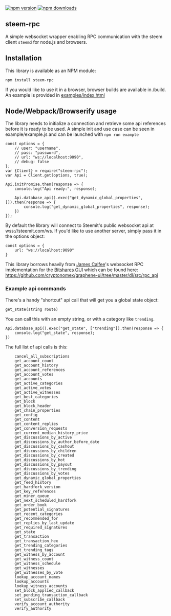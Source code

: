 [![npm version](https://badge.fury.io/js/steem-rpc.svg)](https://www.npmjs.com/package/steem-rpc)
[![npm downloads](https://img.shields.io/npm/dm/steem-rpc.svg)](https://www.npmjs.com/package/steem-rpc)
## steem-rpc

A simple websocket wrapper enabling RPC communication with the steem client `steemd` for node.js and browsers.

## Installation
This library is available as an NPM module:

```
npm install steem-rpc
```

If you would like to use it in a browser, browser builds are available in /build. An example is provided in [examples/index.html](examples/index.html)

## Node/Webpack/Browserify usage

The library needs to initialize a connection and retrieve some api references before it is ready to be used. A simple init and use case can be seen in example/example.js and can be launched with `npm run example`

```
const options = {
	// user: "username",
	// pass: "password",
	// url: "ws://localhost:9090",
	// debug: false
};
var {Client} = require("steem-rpc");
var Api = Client.get(options, true);

Api.initPromise.then(response => {
	console.log("Api ready:", response);

	Api.database_api().exec("get_dynamic_global_properties", []).then(response => {
		console.log("get_dynamic_global_properties", response);
	})
});

```

By default the library will connect to Steemit's public websocket api at wss://steemit.com/ws. If you'd like to use another server, simply pass it in the options object:

```
const options = {
	url: "ws://localhost:9090"
}
```

This library borrows heavily from [James Calfee](https://github.com/jcalfee)'s websocket RPC implementation for the [Bitshares GUI](https://github.com/cryptonomex/graphene-ui/) which can be found here: https://github.com/cryptonomex/graphene-ui/tree/master/dl/src/rpc_api


### Example api commands

There's a handy "shortcut" api call that will get you a global state object:

```
get_state(string route)
```

You can call this with an empty string, or with a category like `trending`.

```
Api.database_api().exec("get_state", ["trending"]).then(response => {
	console.log("get_state", response);
})
```

The full list of api calls is this:

```
	cancel_all_subscriptions
	get_account_count
	get_account_history
	get_account_references
	get_account_votes
	get_accounts
	get_active_categories
	get_active_votes
	get_active_witnesses
	get_best_categories
	get_block
	get_block_header
	get_chain_properties
	get_config
	get_content
	get_content_replies
	get_conversion_requests
	get_current_median_history_price
	get_discussions_by_active
	get_discussions_by_author_before_date
	get_discussions_by_cashout
	get_discussions_by_children
	get_discussions_by_created
	get_discussions_by_hot
	get_discussions_by_payout
	get_discussions_by_trending
	get_discussions_by_votes
	get_dynamic_global_properties
	get_feed_history
	get_hardfork_version
	get_key_references
	get_miner_queue
	get_next_scheduled_hardfork
	get_order_book
	get_potential_signatures
	get_recent_categories
	get_recommended_for
	get_replies_by_last_update
	get_required_signatures
	get_state
	get_transaction
	get_transaction_hex
	get_trending_categories
	get_trending_tags
	get_witness_by_account
	get_witness_count
	get_witness_schedule
	get_witnesses
	get_witnesses_by_vote
	lookup_account_names
	lookup_accounts
	lookup_witness_accounts
	set_block_applied_callback
	set_pending_transaction_callback
	set_subscribe_callback
	verify_account_authority
	verify_authority
```
